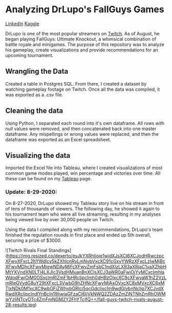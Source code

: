 # **Analyzing DrLupo's FallGuys Games**

[LinkedIn](https://www.linkedin.com/in/douglas-pizac-ms/)
[Kaggle](https://www.kaggle.com/pizacd)

DrLupo is one of the most popular streamers on [Twitch](https://twitch.tv/drlupo). As of August, he began playing FallGuys: Ultimate Knockout, a whimsical combination of battle royale and minigames. The purpose of this repository was to analyze his gameplay, create visualizations and provide recommendations for an upcoming tournament.

## Wrangling the Data

Created a table in Postgres SQL. From there, I created a dataset by watching gameplay footage on Twitch. Once all the data was compiled, it was exported as a .csv file.

## Cleaning the data

Using Python, I separated each round into it's own dataframe. All rows with null values were removed, and then concatenated back into one master dataframe. Any mispellings or wrong values were replaced, and then the dataframe was exported as an Excel spreadsheet.

## Visualizing the data

Imported the Excel file into Tableau, where I created visualizations of most common game modes played, win percentage and victories over time. All these can be found on my [Tableau](https://public.tableau.com/profile/douglas.pizac#!/vizhome/drlupo_fallguys/Fallguys?publish=yes) page. 

### Update: 8-29-2020:

On 8-27-2020, DrLupo showed my Tableau story live on his stream in front of tens of thousands of viewers. The following day, he showed it again to his tournament team who were all live streaming, resulting in my analyses being viewed live by over 30,000 people on Twitch.

Using the data I compiled along with my recommendations, DrLupo's team finished the regulation rounds in first place and ended up 5th overall, securing a prize of $3000.

![Twitch Rivals Final Standings]
(https://img.resized.co/dexerto/eyJkYXRhIjoie1widXJsXCI6XCJodHRwczpcXFwvXFxcL2ltYWdlcy5kZXhlcnRvLmNvbVxcXC91cGxvYWRzXFxcLzIwMjBcXFwvMDhcXFwvMjgwNDAyMjFcXFwvZmFsbC1ndXlzLXR3aXRjaC1yaXZhbHMtYXVndXN0LTI4LXJlc3VsdHMuanBnXCIsXCJ3aWR0aFwiOjYyMCxcImhlaWdodFwiOjM0OSxcImRlZmF1bHRcIjpcImh0dHBzOlxcXC9cXFwvaW1hZ2VzLmRleGVydG8uY29tXFxcL3VwbG9hZHNcXFwvMjAxOVxcXC8xMVxcXC8xMTIxNDk0M1xcXC9wbGFjZWhvbGRlci5qcGdcIixcIm9wdGlvbnNcIjp7XCJvdXRwdXRcIjpcIndlYnBcIn19IiwiaGFzaCI6IjVkNWQ2ZDAzZmZjNTNhZmRhOWMwYzljNTcyOTc4ZmFmNGM2Y2FhYTcifQ==/fall-guys-twitch-rivals-august-28-results.jpg)